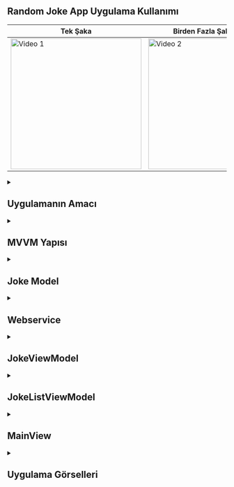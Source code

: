 ## Random Joke App Uygulama Kullanımı
| Tek Şaka | Birden Fazla Şaka İsteği |
|---------|---------|
| <img src="https://github.com/user-attachments/assets/1c9e0254-91f7-468d-87ee-33cfc7482cdf" alt="Video 1" width="300"/> | <img src="https://github.com/user-attachments/assets/497ceaac-9f46-48a5-8e5c-bf05148499f5" alt="Video 2" width="300"/> |


 <details>
    <summary><h2>Uygulamanın Amacı</h2></summary>
    Proje Amacı
   Bu uygulama, kullanıcıların rastgele şakalar görüntülemesini sağlayan basit bir kullanıcı arayüzü sunar. Kullanıcı, "New Joke" butonuna tıkladığında yeni bir şaka alır. Uygulamanın temel amacı, kullanıcıların günlük yaşamlarına biraz neşe katmak ve rastgele şaka paylaşımı ile eğlenceli bir deneyim sunmaktır.
  </details>  

  <details>
    <summary><h2>MVVM Yapısı</h2></summary>
    Bu proje, MVVM (Model-View-ViewModel) mimarisi kullanılarak tasarlanmıştır.
    Model: Joke yapısı, şakanın içeriğini temsil eder ve ağdan gelen verileri işler. Ayrıca, Webservice sınıfı, veri çekme işlevselliğini yönetir.
    View: MainView, kullanıcı arayüzünü temsil eder. Kullanıcı, bu arayüz üzerinden şakaları görüntüler ve yeni şakalar alır.
    ViewModel: JokeListViewModel, model ile görünüm arasında bir köprü görevi görür. Veriyi işler ve günceller; bu sayede UI katmanı, model katmanındaki değişikliklerden haberdar olur ve otomatik olarak güncellenir.
     Bu yapı, uygulamanın daha iyi bir şekilde yönetilmesini ve genişletilmesini sağlar. Kullanıcı arayüzü ve iş mantığı arasında net bir ayrım oluşturarak, kodun okunabilirliğini ve sürdürülebilirliğini artırır.
  </details> 

  <details>
    <summary><h2>Joke Model</h2></summary>
    struct Joke: Şaka verilerini temsil eden model yapısıdır. Codable protokolünü benimseyerek JSON verilerini kolayca çözebilir. type, setup, punchline, ve id gibi alanlara sahiptir.

    
    ```
      struct Joke : Codable {
    let type: String
    let setup: String
    let punchline: String
    let id : Int
    }


    ```
  </details> 

  <details>
    <summary><h2>Webservice</h2></summary>
    class Webservice: Uygulamanın şaka verilerini indirmek için kullanılan servis katmanıdır. downloadJoke(url: URL) metodu, belirtilen URL'den şaka verilerini çeker ve bunları Joke modeline dönüştürmek için JSONDecoder kullanır. Bu yapı, ağ isteklerini yöneterek uygulamanın veri akışını düzenler
    
    ```
        class Webservice {
    
    
    func downloadJoke(url: URL) async throws -> Joke {
        
        let (data, _) = try await URLSession.shared.data(from: url)
        
        do{
            let joke = try JSONDecoder().decode(Joke.self, from: data)
            return joke
        } catch {
            print("Error decoding Joke: \(error)")
            throw error
        }
    }
    
    
    
    }



    
    ```
  </details> 


  <details>
    <summary><h2>JokeViewModel</h2></summary>
    struct JokeViewModel: Bir Joke nesnesini temsil eden bir sarmalayıcıdır. Bu yapı, Joke nesnesinin belirli alanlarını (id, setup, punchline, type) kolayca erişilebilir hale getirir. Bu, UI katmanı için daha temiz bir veri yönetimi sağlar.
    
    ```

    struct JokeViewModel {
    let joke: Joke
    
    var id: Int {
        joke.id
    }
    
    var punchline: String {
        joke.punchline
    }
    
    var setup: String {
        joke.setup
    }
    
    var type: String {
        joke.type
    }
    }


    ```
  </details> 

  <details>
    <summary><h2>JokeListViewModel</h2></summary>
    @Published var jokeList: Şaka verilerini depolamak için kullanılan bir dizidir. @Published özelliği sayesinde, bu liste güncellendiğinde kullanıcı arayüzü otomatik olarak güncellenir.
    downloadJokesAsync(url: URL): Asenkron bir fonksiyon olup, belirtilen URL'den şaka indirir. İndirdiği şakayı JokeViewModel ile sarmalayarak jokeList dizisine ekler. Bu yapı, uygulamanın asenkron işlemlerini yönetir ve kullanıcı deneyimini iyileştirir.
    
    ```
            @MainActor
    class JokeListViewModel : ObservableObject {
    
    @Published var jokeList = [JokeViewModel]()
    let webservice = Webservice()
   
    
    func downloadJokesAsync(url: URL) async {
        do {
            let Joke = try await webservice.downloadJoke(url: url)
            self.jokeList.append(JokeViewModel(joke: Joke))
            
        } catch {
            
        }
    }
    
    }


    ```
  </details> 

  <details>
    <summary><h2>MainView</h2></summary>
    @ObservedObject var jokeListViewModel: JokeListViewModel: Uygulama, JokeListViewModel sınıfını gözlemleyerek şaka listesini günceller. Bu yapı, MVVM (Model-View-ViewModel) mimarisinin bir parçasıdır.
    @State private var sakla: Kullanıcının yeni bir şaka alırken mevcut şakaları temizleyip temizlemeyeceğini kontrol eden bir değişkendir. Bu değişkenin değeri değiştiğinde, arayüz otomatik olarak güncellenir.
    body: Uygulamanın ana görsel bileşenini tanımlar. Kullanıcı arayüzü, bir NavigationStack, ScrollView ve bir dizi buton içerir. Şaka listesi burada görüntülenir.
    Button: "New Joke" butonuna tıklandığında, jokeListViewModel aracılığıyla yeni bir şaka indirilir. sakla değişkenine bağlı olarak mevcut şakaların durumu yönetilir.
    
    ```
       struct MainView: View {
    
    @ObservedObject var jokeListViewModel: JokeListViewModel
    @State private var sakla = true
    
    init() {
        self.jokeListViewModel = JokeListViewModel()
    }
    
    var body: some View {
        NavigationStack {
            VStack {
                Spacer()
                
                ScrollView {
                    VStack(spacing: 20) {
                        ForEach(jokeListViewModel.jokeList, id: \.id) { joke in
                            VStack {
                                Text(joke.type)
                                    .font(.headline)
                                    .padding()
                                Text(joke.setup)
                                    .padding()
                                Text(joke.punchline)
                                    .padding()
                                    .foregroundColor(.gray)
                            }
                            .frame(maxWidth: .infinity)
                            .background(Color.white)
                            .cornerRadius(10)
                            .shadow(radius: 5)
                            .padding()
                        }
                    }
                    .padding()
                }
                Button {
                    Task {
                        if sakla {
                    jokeListViewModel.jokeList.removeAll(keepingCapacity: true)
                        }
                    await jokeListViewModel.downloadJokesAsync(url: URL(string: "https://official-joke-api.appspot.com/random_joke")!)
                    }
                } label: {
                    Text("New Joke")
                        .font(.headline)
                        .padding()
                        .background(Color.blue)
                        .foregroundColor(.white)
                        .cornerRadius(10)
                }
                .padding()
            }.toolbar(content: {
                Button {
                    self.sakla.toggle()
                } label: {
                    Text(sakla ? "Hide" : "Show")
                }

            })
            .navigationTitle("Random Joke App")
        }
        .task {
            await jokeListViewModel.downloadJokesAsync(url: URL(string: "https://official-joke-api.appspot.com/random_joke")!)
        }
    }
    }



    ```
  </details> 

<details>
    <summary><h2>Uygulama Görselleri</h2></summary>
    
    <table style="width: 100%;">
        <tr>
            <td style="text-align: center; width: 50%;">
                <h4 style="font-size: 14px;">Kullanıcının İsteğine Göre Tek Şaka</h4>
                <img src="https://github.com/user-attachments/assets/d5796e64-d650-4471-b8b5-710112a6017f" style="max-width: 300px; height: auto;">
            </td>
            <td style="text-align: center; width: 50%;">
                <h4 style="font-size: 14px;">Kullanıcının İsteğine Göre Çoklu Şaka</h4>
                <img src="https://github.com/user-attachments/assets/eff20e48-5798-41dd-b3e0-00af86fbd7ec" style="max-width: 300px; height: auto;">
            </td>
        </tr>
    </table>
</details>

